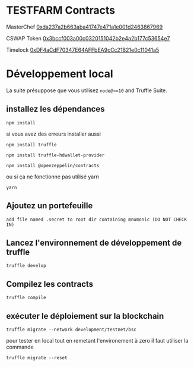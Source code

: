 # TESTFARM Contracts

MasterChef
[0xda237a2b663aba41747e471a1e001d2463867969](https://explorer-mainnet.maticvigil.com/address/0xda237a2b663aba41747e471a1e001d2463867969)

CSWAP Token
[0x3bccf003a00c0320151042b2e4a2b177c53654e7](https://explorer-mainnet.maticvigil.com/address/0x3bccf003a00c0320151042b2e4a2b177c53654e7)

Timelock
[0xDF4aCdF70347E64AFFbEA9cCc21B21e0c11041a5](https://explorer-mainnet.maticvigil.com/address/0xDF4aCdF70347E64AFFbEA9cCc21B21e0c11041a5)

# Développement local

La suite présuppose que vous utilisez `node@>=10` and Truffle Suite.

## installez les dépendances

`npm install`

si vous avez des erreurs installer aussi 

`npm install truffle`

`npm install truffle-hdwallet-provider`

`npm install @openzeppelin/contracts`

ou si ça ne fonctionne pas utilisé yarn

`yarn`

## Ajoutez un portefeuille

`add file named .secret to root dir containing mnumonic (DO NOT CHECK IN)`


## Lancez l'environnement de développement de truffle

`truffle develop`

## Compilez les  contracts

`truffle compile`

## exécuter le déploiement sur la blockchain

`truffle migrate --network development/testnet/bsc`


pour tester en local tout en remetant l'environement à zero il faut utiliser la commande

`truffle migrate --reset`
